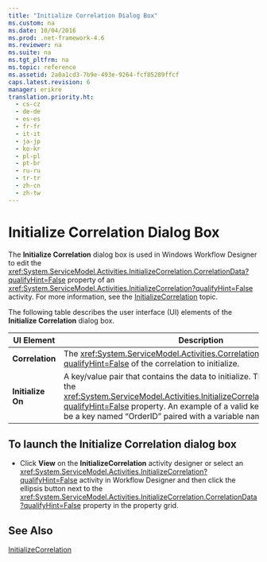 ```yaml
---
title: "Initialize Correlation Dialog Box"
ms.custom: na
ms.date: 10/04/2016
ms.prod: .net-framework-4.6
ms.reviewer: na
ms.suite: na
ms.tgt_pltfrm: na
ms.topic: reference
ms.assetid: 2a0a1cd3-7b9e-493e-9264-fcf85289ffcf
caps.latest.revision: 6
manager: erikre
translation.priority.ht: 
  - cs-cz
  - de-de
  - es-es
  - fr-fr
  - it-it
  - ja-jp
  - ko-kr
  - pl-pl
  - pt-br
  - ru-ru
  - tr-tr
  - zh-cn
  - zh-tw
---
```

# Initialize Correlation Dialog Box
The **Initialize Correlation** dialog box is used in Windows Workflow Designer to edit the <xref:System.ServiceModel.Activities.InitializeCorrelation.CorrelationData?qualifyHint=False> property of an <xref:System.ServiceModel.Activities.InitializeCorrelation?qualifyHint=False> activity. For more information, see the [InitializeCorrelation](../WF_Design/InitializeCorrelation-Activity-Designer.md) topic.  
  
 The following table describes the user interface (UI) elements of the **Initialize Correlation** dialog box.  
  
|UI Element|Description|  
|----------------|-----------------|  
|**Correlation**|The <xref:System.ServiceModel.Activities.CorrelationHandle?qualifyHint=False> of the correlation to initialize.|  
|**Initialize On**|A key/value pair that contains the data to initialize. This corresponds to the <xref:System.ServiceModel.Activities.InitializeCorrelation.CorrelationData?qualifyHint=False> property. An example of a valid key/value pair would be a key named “OrderID” paired with a variable named OrderID.|  
  
## To launch the Initialize Correlation dialog box  
  
-   Click **View** on the **InitializeCorrelation** activity designer or select an <xref:System.ServiceModel.Activities.InitializeCorrelation?qualifyHint=False> activity in Workflow Designer and then click the ellipsis button next to the <xref:System.ServiceModel.Activities.InitializeCorrelation.CorrelationData?qualifyHint=False> property in the property grid.  
  
## See Also  
 [InitializeCorrelation](../WF_Design/InitializeCorrelation-Activity-Designer.md)